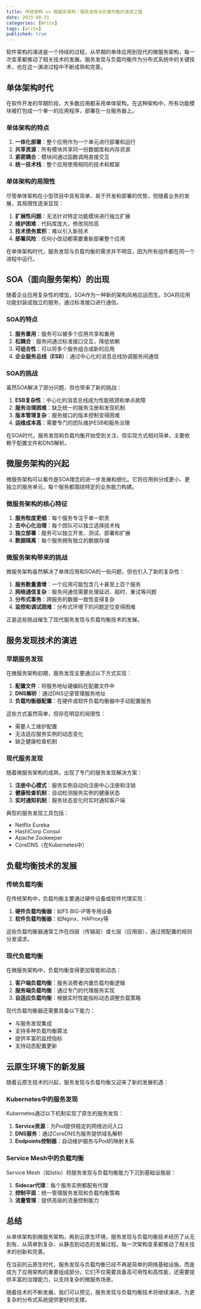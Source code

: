 ```yaml
---
title: 传统架构 vs 微服务架构：服务发现与负载均衡的演进之路
date: 2025-08-31
categories: [Write]
tags: [write]
published: true
---
```


软件架构的演进是一个持续的过程，从早期的单体应用到现代的微服务架构，每一次变革都推动了相关技术的发展。服务发现与负载均衡作为分布式系统中的关键技术，也在这一演进过程中不断成熟和完善。

## 单体架构时代

在软件开发的早期阶段，大多数应用都采用单体架构。在这种架构中，所有功能模块被打包成一个单一的应用程序，部署在一台服务器上。

### 单体架构的特点

1. **一体化部署**：整个应用作为一个单元进行部署和运行
2. **共享资源**：所有模块共享同一份数据库和内存资源
3. **紧密耦合**：模块间通过函数调用直接交互
4. **统一技术栈**：整个应用使用相同的技术和框架

### 单体架构的局限性

尽管单体架构在小型项目中具有简单、易于开发和部署的优势，但随着业务的发展，其局限性逐渐显现：

1. **扩展性问题**：无法针对特定功能模块进行独立扩展
2. **维护困难**：代码库庞大，修改风险高
3. **技术债务累积**：难以引入新技术
4. **部署风险**：任何小改动都需要重新部署整个应用

在单体架构时代，服务发现与负载均衡的需求并不明显，因为所有组件都在同一个进程中运行。

## SOA（面向服务架构）的出现

随着企业应用复杂性的增加，SOA作为一种新的架构风格应运而生。SOA将应用功能封装成独立的服务，通过标准接口进行通信。

### SOA的特点

1. **服务重用**：服务可以被多个应用共享和重用
2. **松耦合**：服务间通过标准接口交互，降低依赖
3. **可组合性**：可以将多个服务组合成新的应用
4. **企业服务总线（ESB）**：通过中心化的消息总线协调服务间通信

### SOA的挑战

虽然SOA解决了部分问题，但也带来了新的挑战：

1. **ESB复杂性**：中心化的消息总线成为性能瓶颈和单点故障
2. **服务治理困难**：缺乏统一的服务注册和发现机制
3. **版本管理复杂**：服务接口的版本控制变得困难
4. **运维成本高**：需要专门的团队维护ESB和服务治理

在SOA时代，服务发现和负载均衡开始受到关注，但实现方式相对简单，主要依赖于配置文件和DNS解析。

## 微服务架构的兴起

微服务架构可以看作是SOA理念的进一步发展和细化。它将应用拆分成更小、更独立的服务单元，每个服务都围绕特定的业务能力构建。

### 微服务架构的核心特征

1. **服务粒度更细**：每个服务专注于单一职责
2. **去中心化治理**：每个团队可以独立选择技术栈
3. **独立部署**：服务可以独立开发、测试、部署和扩展
4. **数据隔离**：每个服务拥有独立的数据存储

### 微服务架构带来的挑战

微服务架构虽然解决了单体应用和SOA的一些问题，但也引入了新的复杂性：

1. **服务数量激增**：一个应用可能包含几十甚至上百个服务
2. **网络通信复杂**：服务间通信需要处理延迟、超时、重试等问题
3. **分布式事务**：跨服务的数据一致性变得复杂
4. **监控和调试困难**：分布式环境下的问题定位变得困难

正是这些挑战催生了现代服务发现与负载均衡技术的发展。

## 服务发现技术的演进

### 早期服务发现

在微服务架构初期，服务发现主要通过以下方式实现：

1. **配置文件**：将服务地址硬编码在配置文件中
2. **DNS解析**：通过DNS记录管理服务地址
3. **负载均衡器配置**：在硬件或软件负载均衡器中手动配置服务

这些方式虽然简单，但存在明显的局限性：
- 需要人工维护配置
- 无法适应服务实例的动态变化
- 缺乏健康检查机制

### 现代服务发现

随着微服务架构的成熟，出现了专门的服务发现解决方案：

1. **注册中心模式**：服务实例自动向注册中心注册和注销
2. **健康检查机制**：自动检测服务实例的健康状态
3. **实时通知机制**：服务状态变化时实时通知客户端

典型的服务发现工具包括：
- Netflix Eureka
- HashiCorp Consul
- Apache Zookeeper
- CoreDNS（在Kubernetes中）

## 负载均衡技术的发展

### 传统负载均衡

在传统架构中，负载均衡主要通过硬件设备或软件代理实现：

1. **硬件负载均衡器**：如F5 BIG-IP等专用设备
2. **软件负载均衡器**：如Nginx、HAProxy等

这些负载均衡器通常工作在四层（传输层）或七层（应用层），通过预配置的规则分发请求。

### 现代负载均衡

在微服务架构中，负载均衡变得更加智能和动态：

1. **客户端负载均衡**：服务消费者内置负载均衡逻辑
2. **服务端负载均衡**：通过专门的代理服务实现
3. **自适应负载均衡**：根据实时性能指标动态调整负载策略

现代负载均衡器还需要具备以下能力：
- 与服务发现集成
- 支持多种负载均衡算法
- 提供丰富的监控指标
- 支持动态配置更新

## 云原生环境下的新发展

随着云原生技术的兴起，服务发现与负载均衡又迎来了新的发展机遇：

### Kubernetes中的服务发现

Kubernetes通过以下机制实现了原生的服务发现：
1. **Service资源**：为Pod提供稳定的网络访问入口
2. **DNS服务**：通过CoreDNS为服务提供域名解析
3. **Endpoints控制器**：自动维护服务与Pod的映射关系

### Service Mesh中的负载均衡

Service Mesh（如Istio）将服务发现与负载均衡能力下沉到基础设施层：
1. **Sidecar代理**：每个服务实例都配有代理
2. **控制平面**：统一管理服务发现和负载均衡策略
3. **流量管理**：提供高级的流量控制能力

## 总结

从单体架构到微服务架构，再到云原生环境，服务发现与负载均衡技术经历了从无到有、从简单到复杂、从静态到动态的发展过程。每一次架构变革都推动了相关技术的创新和完善。

在当前的云原生时代，服务发现与负载均衡已经不再是简单的网络基础设施，而是成为了应用架构的重要组成部分。它们不仅需要具备高可用性和高性能，还需要提供丰富的治理能力，以支持复杂的微服务场景。

随着技术的不断发展，我们可以预见，服务发现与负载均衡技术将继续演进，为更复杂的分布式系统提供更好的支撑。
